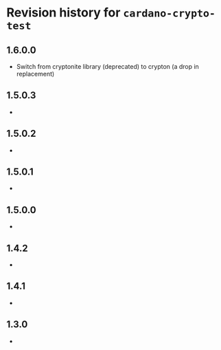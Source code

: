# Revision history for `cardano-crypto-test`

## 1.6.0.0

* Switch from cryptonite library (deprecated) to crypton (a drop in replacement)

## 1.5.0.3

*

## 1.5.0.2

*

## 1.5.0.1

*

## 1.5.0.0

*

## 1.4.2

*

## 1.4.1

*

## 1.3.0

*
